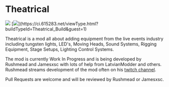 # Theatrical

[![](https://dev.azure.com/theknights/Rushmeads%20Stuff/_apis/build/status/Rushmeads%20Stuff-Gradle-CI)](https://dev.azure.com/theknights/Rushmeads%20Stuff/_build/latest?definitionId=6)
[![](https://ci.615283.net/app/rest/builds/buildType:(id:Theatrical_Build)/statusIcon)](https://ci.615283.net/viewType.html?buildTypeId=Theatrical_Build&guest=1)

Theatrical is a mod all about adding equipment from the live events industry including tungsten lights, LED's, Moving Heads, Sound Systems, Rigging Equipment, Stage Setups, Lighting Control Systems.

The mod is currently Work In Progress and is being developed by Rushmead and Jamesxsc with lots of help from LatvianModder and others. Rushmead streams development of the mod often on his [twitch channel](https://twitch.tv/Rushmead). 

Pull Requests are welcome and will be reviewed by Rushmead or Jamesxsc.

